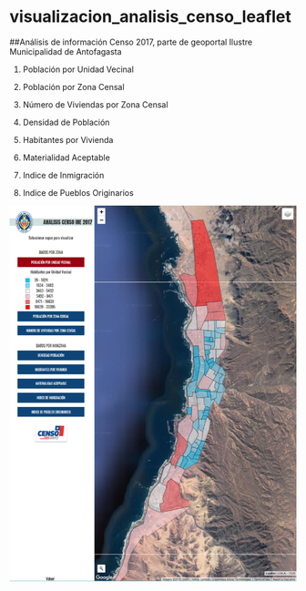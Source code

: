 # visualizacion_analisis_censo_leaflet
##Análisis de información Censo 2017, parte de geoportal Ilustre Municipalidad de Antofagasta

1. Población por Unidad Vecinal
1. Población por Zona Censal
1. Número de Viviendas por Zona Censal

1. Densidad de Población
1. Habitantes por Vivienda
1. Materialidad Aceptable
1. Indice de Inmigración
1. Indice de Pueblos Originarios

![censo](censo.png)
